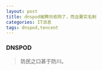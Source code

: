 ```yaml
---
layout: post
title: dnspod被腾讯收购了，而且要实名制
categories: IT消息
tags: dnspod,tencent
---
```


### DNSPOD

> 防民之口甚于防川。

